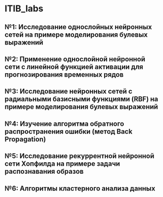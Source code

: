 # ITIB_labs

## №1: Исследование однослойных нейронных сетей на примере моделирования булевых выражений
## №2: Применение однослойной нейронной сети с линейной функцией активации для прогнозирования временных рядов
## №3: Исследование нейронных сетей с радиальными базисными функциями (RBF) на примере моделирования булевых выражений
## №4: Изучение алгоритма обратного распространения ошибки (метод Back Propagation)
## №5: Исследование рекуррентной нейронной сети Хопфилда на примере задачи распознавания образов
## №6: Алгоритмы кластерного анализа данных
